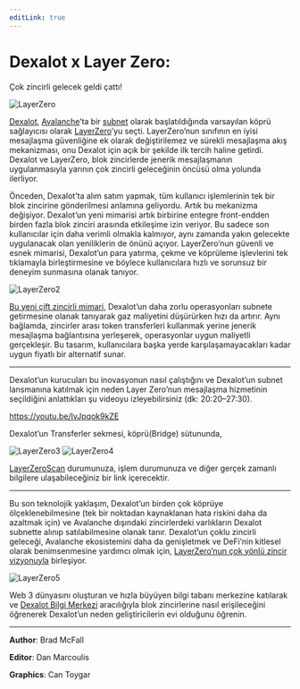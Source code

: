 ```yaml
---
editLink: true
---
```


# Dexalot x Layer Zero:

Çok zincirli gelecek geldi çattı!

![LayerZero](\images\layerzero\LayerZero.png)

[Dexalot](https://dexalot.com/), [Avalanche](https://www.avalabs.org/)’ta bir [subnet](https://www.avax.network/subnets) olarak başlatıldığında varsayılan köprü sağlayıcısı olarak [LayerZero](https://layerzero.network/)’yu seçti. LayerZero’nun sınıfının en iyisi mesajlaşma güvenliğine ek olarak değiştirilemez ve sürekli mesajlaşma akış mekanizması, onu Dexalot için açık bir şekilde ilk tercih haline getirdi. Dexalot ve LayerZero, blok zincirlerde jenerik mesajlaşmanın uygulanmasıyla yarının çok zincirli geleceğinin öncüsü olma yolunda ilerliyor.

Önceden, Dexalot’ta alım satım yapmak, tüm kullanıcı işlemlerinin tek bir blok zincirine gönderilmesi anlamına geliyordu. Artık bu mekanizma değişiyor. Dexalot’un yeni mimarisi artık birbirine entegre front-endden birden fazla blok zinciri arasında etkileşime izin veriyor. Bu sadece son kullanıcılar için daha verimli olmakla kalmıyor, aynı zamanda yakın gelecekte uygulanacak olan yeniliklerin de önünü açıyor. LayerZero’nun güvenli ve esnek mimarisi, Dexalot’un para yatırma, çekme ve köprüleme işlevlerini tek tıklamayla birleştirmesine ve böylece kullanıcılara hızlı ve sorunsuz bir deneyim sunmasına olanak tanıyor.

![LayerZero2](\images\layerzero\LayerZero2.png)

[Bu yeni çift zincirli mimari](https://medium.com/dexalot/dexalot-subnet-e8d3d60f022a), Dexalot’un daha zorlu operasyonları subnete getirmesine olanak tanıyarak gaz maliyetini düşürürken hızı da artırır. Aynı bağlamda, zincirler arası token transferleri kullanmak yerine jenerik mesajlaşma bağlantısına yerleşerek, operasyonlar uygun maliyetli gerçekleşir. Bu tasarım, kullanıcılara başka yerde karşılaşamayacakları kadar uygun fiyatlı bir alternatif sunar.

---
Dexalot’un kurucuları bu inovasyonun nasıl çalıştığını ve Dexalot’un subnet lansmanına katılmak için neden Layer Zero’nun mesajlaşma hizmetinin seçildiğini anlattıkları şu videoyu izleyebilirsiniz (dk: 20:20–27:30).

<https://youtu.be/IvJpqok9kZE>

Dexalot’un Transferler sekmesi, köprü(Bridge) sütununda,

![LayerZero3](\images\layerzero\LayerZero3.png)
![LayerZero4](\images\layerzero\LayerZero4.png)


[LayerZeroScan](https://layerzeroscan.com/) durumunuza, işlem durumunuza ve diğer gerçek zamanlı bilgilere ulaşabileceğiniz bir link içerecektir.

---

Bu son teknolojik yaklaşım, Dexalot’un birden çok köprüye ölçeklenebilmesine (tek bir noktadan kaynaklanan hata riskini daha da azaltmak için) ve Avalanche dışındaki zincirlerdeki varlıkların Dexalot subnette alınıp satılabilmesine olanak tanır. Dexalot’un çoklu zincirli geleceği, Avalanche ekosistemini daha da genişletmek ve DeFi’nin kitlesel olarak benimsenmesine yardımcı olmak için, [LayerZero’nun çok yönlü zincir vizyonuyla](https://medium.com/layerzero-official/layerzero-integrates-chainlink-oracles-expanding-decentralization-of-the-omnichain-communication-2d9963678483) birleşiyor.

![LayerZero5](\images\layerzero\LayerZero5.png)

Web 3 dünyasını oluşturan ve hızla büyüyen bilgi tabanı merkezine katılarak ve [Dexalot Bilgi Merkezi](https://docs.dexalot.com/tr/) aracılığıyla blok zincirlerine nasıl erişileceğini öğrenerek Dexalot’un neden geliştiricilerin evi olduğunu öğrenin.

---
**Author**: Brad McFall

**Editor**: Dan Marcoulis

**Graphics**: Can Toygar
